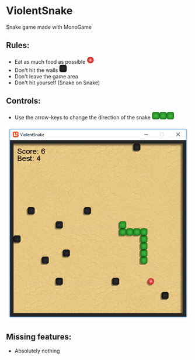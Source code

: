 # ViolentSnake
Snake game made with MonoGame

## Rules:
- Eat as much food as possible ![Food](https://github.com/RasmusAgergaard/ViolentSnake/blob/master/ViolentSnake/Content/food.png)
- Don't hit the walls ![Wall](https://github.com/RasmusAgergaard/ViolentSnake/blob/master/ViolentSnake/Content/wall.png)
- Don't leave the game area
- Don't hit yourself (Snake on Snake)

## Controls:
- Use the arrow-keys to change the direction of the snake ![Snake](https://github.com/RasmusAgergaard/ViolentSnake/blob/master/ViolentSnake/Content/snake.png)![Snake](https://github.com/RasmusAgergaard/ViolentSnake/blob/master/ViolentSnake/Content/snake.png)![Snake](https://github.com/RasmusAgergaard/ViolentSnake/blob/master/ViolentSnake/Content/snake.png)

![Game picture](https://github.com/RasmusAgergaard/ViolentSnake/blob/master/readme_gfx/snake_game.png)

## Missing features:
- Absolutely nothing

